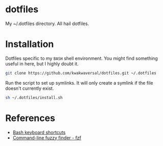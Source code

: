 # dotfiles
My ~/.dotfiles directory. All hail dotfiles.

# Installation
Dotfiles specific to my `BASH` shell environment. You might find something
useful in here, but I highly doubt it.

```bash
git clone https://github.com/kwakwaversal/dotfiles.git ~/.dotfiles
```

Run the script to set up symlinks. It will only create a symlink if the file
doesn't currently exist.

```sh
sh ~/.dotfiles/install.sh
```

# References
* [Bash keyboard shortcuts](https://ss64.com/bash/syntax-keyboard.html)
* [Command-line fuzzy finder - fzf](https://github.com/junegunn/fzf)
